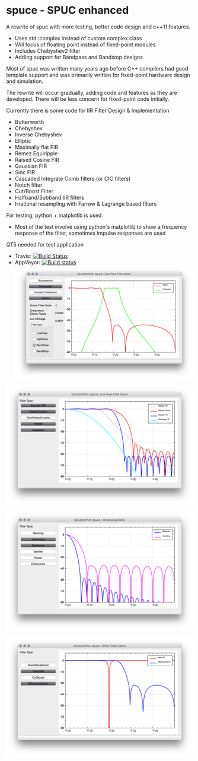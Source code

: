 # spuce - SPUC enhanced
A rewrite of spuc with more testing, better code design and c++11 features.

* Uses std::complex instead of custom complex class
* Will focus of floating point instead of fixed-point modules
* Includes Chebyshev2 filter
* Adding support for Bandpass and Bandstop designs

Most of spuc was written many years ago before C++ compilers had good template support and was primarily written for fixed-point hardware design and simulation.

The rewrite will occur gradually, adding code and features as they are developed.
There will be less concern for fixed-point code initially.

Currently there is some code for IIR Filter Design & Implementation

* Butterworth
* Chebyshev
* Inverse Chebyshev
* Elliptic
* Maximally flat FIR
* Remez Equiripple
* Raised Cosine FIR
* Gaussian FIR
* Sinc FIR
* Cascaded Integrate Comb filters (or CIC filters)
* Notch filter
* Cut/Boost Filter
* Halfband/Subband IIR filters
* Irrational resampling with Farrow & Lagrange based filters
	   
For testing, python + matplotlib is used.

* Most of the test involve using python's matplotlib to show a frequency response of the filter, sometimes impulse responses are used

QT5 needed for test application

- Travis: [![Build Status](https://travis-ci.org/audiofilter/spuce.png)](https://travis-ci.org/audiofilter/spuce)
- AppVeyor: [![Build status](https://ci.appveyor.com/api/projects/status/vmjw8ie1ag7wdfne?svg=true)](https://ci.appveyor.com/project/audiofilter/spuce)
![Demo App](App.png "IIR Designer")

![Demo App](Fir.png "FIR Designer")


![Demo App](Window.png "Window Designer")


![Demo App](Other.png "Other Filter Designer")
